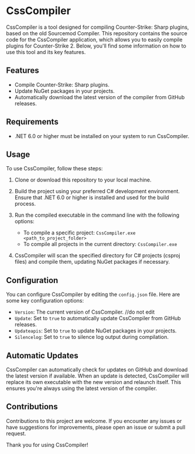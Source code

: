 # CssCompiler

CssCompiler is a tool designed for compiling Counter-Strike: Sharp plugins, based on the old Sourcemod Compiler. This repository contains the source code for the CssCompiler application, which allows you to easily compile plugins for Counter-Strike 2. Below, you'll find some information on how to use this tool and its key features.

## Features
- Compile Counter-Strike: Sharp plugins.
- Update NuGet packages in your projects.
- Automatically download the latest version of the compiler from GitHub releases.

## Requirements
- .NET 6.0 or higher must be installed on your system to run CssCompiler.

## Usage
To use CssCompiler, follow these steps:

1. Clone or download this repository to your local machine.

2. Build the project using your preferred C# development environment. Ensure that .NET 6.0 or higher is installed and used for the build process.

3. Run the compiled executable in the command line with the following options:
   - To compile a specific project: `CssCompiler.exe <path_to_project_folder>`
   - To compile all projects in the current directory: `CssCompiler.exe`

4. CssCompiler will scan the specified directory for C# projects (csproj files) and compile them, updating NuGet packages if necessary.

## Configuration
You can configure CssCompiler by editing the `config.json` file. Here are some key configuration options:

- `Version`: The current version of CssCompiler. //do not edit
- `Update`: Set to `true` to automatically update CssCompiler from GitHub releases.
- `Updateapis`: Set to `true` to update NuGet packages in your projects.
- `Silencelog`: Set to `true` to silence log output during compilation.

## Automatic Updates
CssCompiler can automatically check for updates on GitHub and download the latest version if available. When an update is detected, CssCompiler will replace its own executable with the new version and relaunch itself. This ensures you're always using the latest version of the compiler.

## Contributions
Contributions to this project are welcome. If you encounter any issues or have suggestions for improvements, please open an issue or submit a pull request.

Thank you for using CssCompiler!
